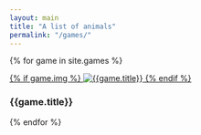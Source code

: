```yaml
---
layout: main
title: "A list of animals"
permalink: "/games/"
---
```


{% for game in site.games %}
  <div class="chapter">
    <a href="{{game.url | prepend: site.baseurl}}">
      {% if game.img %}
      <img src="{{ site.url | append: "/assets/img/" | append: game.img }}" alt="{{game.title}}">
      {% endif %}
    </a>
    <div class="chapter_inner">
      <h3 class="chapter_title">{{game.title}}</h3>
    </div>
  </div>
{% endfor %}

